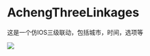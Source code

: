 # AchengThreeLinkages
这是一个仿IOS三级联动，包括城市，时间，选项等

[![](https://jitpack.io/v/Achenglove/AchengThreeLinkages.svg)](https://jitpack.io/#Achenglove/AchengThreeLinkages)
